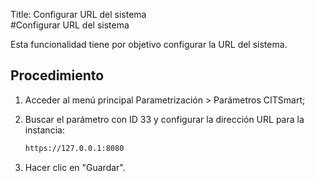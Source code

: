 Title: Configurar URL del sistema  
#Configurar URL del sistema  

Esta funcionalidad tiene por objetivo configurar la URL del sistema.  

## Procedimiento  

1. Acceder al menú principal Parametrización > Parámetros CITSmart;  
2. Buscar el parámetro con ID 33 y configurar la dirección URL para la instancia:
    ``` sh
    https://127.0.0.1:8080
	```

3. Hacer clic en "Guardar".
